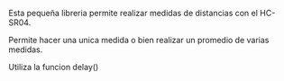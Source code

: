Esta pequeña libreria permite realizar medidas de distancias con el HC-SR04.

Permite hacer una unica medida o bien realizar un promedio de varias medidas.

Utiliza la funcion delay()
